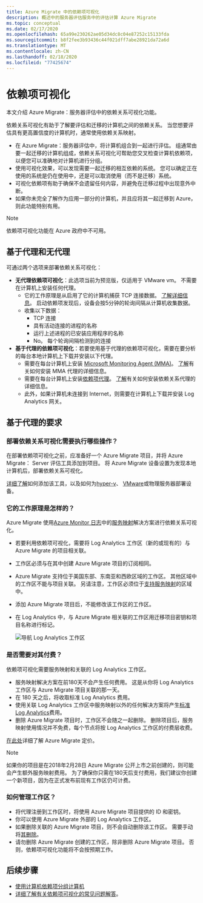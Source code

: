 ```yaml
---
title: Azure Migrate 中的依赖项可视化
description: 概述中的服务器评估服务中的评估计算 Azure Migrate
ms.topic: conceptual
ms.date: 02/17/2020
ms.openlocfilehash: 65a99e230262ae05d34dc8c04e87252c15133fda
ms.sourcegitcommit: b8f2fee3b93436c44f021dff7abe28921da72a6d
ms.translationtype: MT
ms.contentlocale: zh-CN
ms.lasthandoff: 02/18/2020
ms.locfileid: "77425674"
---
```

# <a name="dependency-visualization"></a>依赖项可视化

本文介绍 Azure Migrate：服务器评估中的依赖关系可视化功能。

依赖关系可视化有助于了解要评估和迁移的计算机之间的依赖关系。 当您想要评估具有更高置信度的计算机时，通常使用依赖关系映射。

- 在 Azure Migrate：服务器评估中，将计算机组合到一起进行评估。 组通常由要一起迁移的计算机组成，依赖关系可视化可帮助您交叉检查计算机依赖项，以便您可以准确地对计算机进行分组。
- 使用可视化效果，可以发现需要一起迁移的相互依赖的系统。 您可以确定正在使用的系统是仍在使用中，还是可以取消使用（而不是迁移）系统。
- 可视化依赖项有助于确保不会遗留任何内容，并避免在迁移过程中出现意外中断。
- 如果你未完全了解作为应用一部分的计算机，并且应将其一起迁移到 Azure，则此功能特别有用。


> [!NOTE]
> 依赖项可视化功能在 Azure 政府中不可用。

## <a name="agent-based-and-agentless"></a>基于代理和无代理

可通过两个选项来部署依赖关系可视化：

- **无代理依赖项可视化**：此选项当前为预览版，仅适用于 VMware vm。 不需要在计算机上安装任何代理。 
    - 它的工作原理是从启用了它的计算机捕获 TCP 连接数据。 [了解详细信息](how-to-create-group-machine-dependencies-agentless.md)。
启动依赖项发现后，设备会按5分钟的轮询间隔从计算机收集数据。
    - 收集以下数据：
        - TCP 连接
        - 具有活动连接的进程的名称
        - 运行上述进程的已安装应用程序的名称
        - No。 每个轮询间隔检测到的连接
- **基于代理的依赖项可视化**：若要使用基于代理的依赖项可视化，需要在要分析的每台本地计算机上下载并安装以下代理。  
    - 需要在每台计算机上安装 [Microsoft Monitoring Agent (MMA)](https://docs.microsoft.com/azure/log-analytics/log-analytics-agent-windows)。 [了解](https://docs.microsoft.com/azure/migrate/how-to-create-group-machine-dependencies#install-the-mma)有关如何安装 MMA 代理的详细信息。
    - 需要在每台计算机上安装[依赖项代理](../azure-monitor/platform/agents-overview.md#dependency-agent)。 [了解](https://docs.microsoft.com/azure/migrate/how-to-create-group-machine-dependencies#install-the-dependency-agent)有关如何安装依赖关系代理的详细信息。
    - 此外，如果计算机未连接到 Internet，则需要在计算机上下载并安装 Log Analytics 网关。

## <a name="agent-based-requirements"></a>基于代理的要求

### <a name="what-do-i-need-to-deploy-dependency-visualization"></a>部署依赖关系可视化需要执行哪些操作？

在部署依赖项可视化之前，应准备好一个 Azure Migrate 项目，并将 Azure Migrate： Server 评估工具添加到项目。 将 Azure Migrate 设备设置为发现本地计算机后，部署依赖关系可视化。

[详细了解](how-to-assess.md)如何添加该工具，以及如何为[hyper-v](how-to-set-up-appliance-hyper-v.md)、 [VMware](how-to-set-up-appliance-vmware.md)或物理服务器部署设备。


### <a name="how-does-it-work"></a>它的工作原理是怎样的？

Azure Migrate 使用[Azure Monitor 日志](../log-analytics/log-analytics-overview.md)中的[服务映射](../operations-management-suite/operations-management-suite-service-map.md)解决方案进行依赖关系可视化。

- 若要利用依赖项可视化，需要将 Log Analytics 工作区（新的或现有的）与 Azure Migrate 的项目相关联。
- 工作区必须与在其中创建 Azure Migrate 项目的订阅相同。
- Azure Migrate 支持位于美国东部、东南亚和西欧区域的工作区。 其他区域中的工作区不能与项目关联。 另请注意，工作区必须位于[支持服务映射](../azure-monitor/insights/vminsights-enable-overview.md#prerequisites)的区域中。
- 添加 Azure Migrate 项目后，不能修改该工作区的工作区。
- 在 Log Analytics 中，与 Azure Migrate 相关联的工作区用迁移项目密钥和项目名称进行标记。

    ![导航 Log Analytics 工作区](./media/concepts-dependency-visualization/oms-workspace.png)



### <a name="do-i-need-to-pay-for-it"></a>是否需要对其付费？

依赖项可视化需要服务映射和关联的 Log Analytics 工作区。 

- 服务映射解决方案在前180天不会产生任何费用。 这是从你将 Log Analytics 工作区与 Azure Migrate 项目关联的那一天。
- 在 180 天之后，将收取标准 Log Analytics 费用。
- 使用关联 Log Analytics 工作区中服务映射以外的任何解决方案将产生[标准 Log Analytics](https://azure.microsoft.com/pricing/details/log-analytics/)费用。
- 删除 Azure Migrate 项目时，工作区不会随之一起删除。 删除项目后，服务映射使用情况并不免费，每个节点将按 Log Analytics 工作区的付费层收费。

[在此处](https://azure.microsoft.com/pricing/details/azure-migrate/)详细了解 Azure Migrate 定价。

> [!NOTE]
> 如果你的项目是在2018年2月28日 Azure Migrate 公开上市之前创建的，则可能会产生额外服务映射费用。 为了确保你只需在180天后支付费用，我们建议你创建一个新项目，因为在正式发布前现有工作区仍可计费。



### <a name="how-do-i-manage-the-workspace"></a>如何管理工作区？

- 将代理注册到工作区时，将使用 Azure Migrate 项目提供的 ID 和密钥。
- 你可以使用 Azure Migrate 外部的 Log Analytics 工作区。
- 如果删除关联的 Azure Migrate 项目，则不会自动删除该工作区。 需要手动将[其删除](../azure-monitor/platform/manage-access.md)。
- 请勿删除 Azure Migrate 创建的工作区，除非删除 Azure Migrate 项目。 否则，依赖项可视化功能将不会按预期工作。

## <a name="next-steps"></a>后续步骤
- [使用计算机依赖项分组计算机](how-to-create-group-machine-dependencies.md)
- [详细了解有关依赖项可视化的常见问题解答](common-questions-discovery-assessment.md#what-is-dependency-visualization)。


